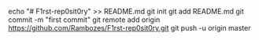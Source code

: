 echo "# F1rst-rep0sit0ry" >> README.md
git init
git add README.md
git commit -m "first commit"
git remote add origin https://github.com/Rambozes/F1rst-rep0sit0ry.git
git push -u origin master
